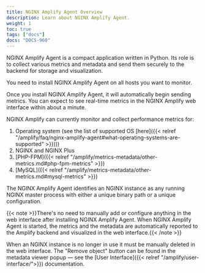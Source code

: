```yaml
---
title: NGINX Amplify Agent Overview
description: Learn about NGINX Amplify Agent.
weight: 1
toc: true
tags: ["docs"]
docs: "DOCS-960"
---
```


NGINX Amplify Agent is a compact application written in Python. Its role is to collect various metrics and metadata and send them securely to the backend for storage and visualization.

You need to install NGINX Amplify Agent on all hosts you want to monitor.

Once you install NGINX Amplify Agent, it will automatically begin sending metrics. You can expect to see real-time metrics in the NGINX Amplify web interface within about a minute.

NGINX Amplify can currently monitor and collect performance metrics for:

  1. Operating system (see the list of supported OS [here]({{< relref "/amplify/faq/nginx-amplify-agent#what-operating-systems-are-supported" >}})))
  2. NGINX and NGINX Plus
  3. [PHP-FPM]({{< relref "/amplify/metrics-metadata/other-metrics.md#php-fpm-metrics" >}})
  4. [MySQL]({{< relref "/amplify/metrics-metadata/other-metrics.md#mysql-metrics" >}})

The NGINX Amplify Agent identifies an NGINX instance as any running NGINX master process with either a unique binary path or a unique configuration.

{{< note >}}There's no need to manually add or configure anything in the web interface after installing NGINX Amplify Agent. When NGINX Amplify Agent is started, the metrics and the metadata are automatically reported to the Amplify backend and visualized in the web interface.{{< /note >}}

When an NGINX instance is no longer in use it must be manually deleted in the web interface. The "Remove object" button can be found in the metadata viewer popup — see the [User Interface]({{< relref "/amplify/user-interface/">}}) documentation.